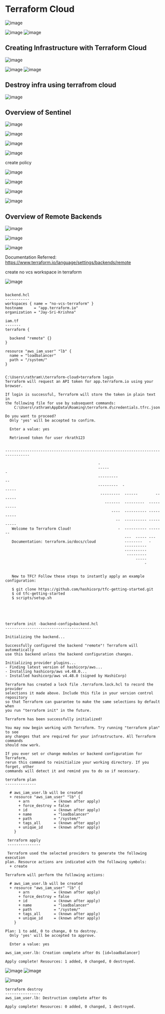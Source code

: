 Terraform Cloud
===============

![image](https://user-images.githubusercontent.com/53966749/208887938-28e8a408-7c22-43fa-ac5b-637f3105ebf8.png)

![image](https://user-images.githubusercontent.com/53966749/208888724-2bafed3f-8b40-4fca-8bd3-c3dd669e88a6.png)
![image](https://user-images.githubusercontent.com/53966749/208888848-1d2a42b4-d63d-4701-8059-08c4684b6fdb.png)


Creating Infrastructure with Terraform Cloud
--------------------------------------------

![image](https://user-images.githubusercontent.com/53966749/208916653-1c082678-893b-46ec-a75e-e9a8fb36458f.png)

![image](https://user-images.githubusercontent.com/53966749/208916118-30c49de2-36f2-4d64-9f92-8a8972f130b2.png)
![image](https://user-images.githubusercontent.com/53966749/208916266-93d5dcfb-0745-4efe-8381-0f426d1308eb.png)


Destroy infra using terrafrom cloud
----------------------------------
![image](https://user-images.githubusercontent.com/53966749/208917389-0627d5e6-c22e-4d6a-ad21-36d8771bda9b.png)


Overview of Sentinel
--------------------

![image](https://user-images.githubusercontent.com/53966749/208918015-44a3a1cd-c107-496d-ba4b-6ae53cb8d3e3.png)

![image](https://user-images.githubusercontent.com/53966749/208918104-d20b49c0-e9e2-4d8f-af98-79aac6e67461.png)

![image](https://user-images.githubusercontent.com/53966749/208918255-b47ff271-b38a-4b3f-9a43-2f0af08bc409.png)

![image](https://user-images.githubusercontent.com/53966749/208918384-574ba3b4-6f67-453b-8505-f2865b1a3df8.png)

create policy

![image](https://user-images.githubusercontent.com/53966749/208918674-a69810ee-5b1f-4c70-81fa-c03f0fc7c341.png)

![image](https://user-images.githubusercontent.com/53966749/208918758-e7a2bf5d-3ef5-4da5-ba5d-7b4d086a6ac3.png)

![image](https://user-images.githubusercontent.com/53966749/208918859-f3cea85a-b321-483b-a190-c04c34ec5875.png)

![image](https://user-images.githubusercontent.com/53966749/208919116-a653b07e-e376-4bd7-9f99-b2d5d30e6665.png)


Overview of Remote Backends
--------------------------
![image](https://user-images.githubusercontent.com/53966749/208919266-b640cfee-a970-4f5e-8dcd-2b4e92048dab.png)

![image](https://user-images.githubusercontent.com/53966749/208919335-aa117de8-19c9-4470-88f6-060f711dd2d7.png)


![image](https://user-images.githubusercontent.com/53966749/208926080-86942fe7-7851-4627-b617-a719a44baa31.png)

Documentation Referred:
https://www.terraform.io/language/settings/backends/remote

create no vcs workspace in terraform

![image](https://user-images.githubusercontent.com/53966749/208932925-251f0c22-4720-419c-9442-5de7870efd56.png)


```

backend.hcl
----------- 
workspaces { name = "no-vcs-terraform" }
hostname     = "app.terraform.io"
organization = "Jay-Sri-Krishna"

iam.tf
-------
terraform {
 
  backend "remote" {}
}

resource "aws_iam_user" "lb" {
  name = "loadbalancer"
  path = "/system/"
}


C:\Users\rathram\\terraform-cloud>terraform login
Terraform will request an API token for app.terraform.io using your browser.

If login is successful, Terraform will store the token in plain text in
the following file for use by subsequent commands:
    C:\Users\rathram\AppData\Roaming\terraform.d\credentials.tfrc.json

Do you want to proceed?
  Only 'yes' will be accepted to confirm.

  Enter a value: yes
  
  Retrieved token for user rkrath123


---------------------------------------------------------------------------------

                                          -
                                          -----                           -
                                          ---------                      --
                                          ---------  -                -----
                                           ---------  ------        -------
                                             -------  ---------  ----------
                                                ----  ---------- ----------
                                                  --  ---------- ----------
   Welcome to Terraform Cloud!                     -  ---------- -------
                                                      ---  ----- ---
   Documentation: terraform.io/docs/cloud             --------   -
                                                      ----------
                                                      ----------
                                                       ---------
                                                           -----
                                                               -


   New to TFC? Follow these steps to instantly apply an example configuration:

   $ git clone https://github.com/hashicorp/tfc-getting-started.git
   $ cd tfc-getting-started
   $ scripts/setup.sh





terraform init -backend-config=backend.hcl
---------------------------------------

Initializing the backend...

Successfully configured the backend "remote"! Terraform will automatically
use this backend unless the backend configuration changes.

Initializing provider plugins...
- Finding latest version of hashicorp/aws...
- Installing hashicorp/aws v4.48.0...
- Installed hashicorp/aws v4.48.0 (signed by HashiCorp)

Terraform has created a lock file .terraform.lock.hcl to record the provider
selections it made above. Include this file in your version control repository
so that Terraform can guarantee to make the same selections by default when
you run "terraform init" in the future.

Terraform has been successfully initialized!

You may now begin working with Terraform. Try running "terraform plan" to see
any changes that are required for your infrastructure. All Terraform commands
should now work.

If you ever set or change modules or backend configuration for Terraform,
rerun this command to reinitialize your working directory. If you forget, other
commands will detect it and remind you to do so if necessary.

terraform plan
--------------

  # aws_iam_user.lb will be created
  + resource "aws_iam_user" "lb" {
      + arn           = (known after apply)
      + force_destroy = false
      + id            = (known after apply)
      + name          = "loadbalancer"
      + path          = "/system/"
      + tags_all      = (known after apply)
      + unique_id     = (known after apply)
    }
    
 terraform apply
 ---------------
 
 Terraform used the selected providers to generate the following execution
plan. Resource actions are indicated with the following symbols:
  + create

Terraform will perform the following actions:

  # aws_iam_user.lb will be created
  + resource "aws_iam_user" "lb" {
      + arn           = (known after apply)
      + force_destroy = false
      + id            = (known after apply)
      + name          = "loadbalancer"
      + path          = "/system/"
      + tags_all      = (known after apply)
      + unique_id     = (known after apply)
    }

Plan: 1 to add, 0 to change, 0 to destroy.
  Only 'yes' will be accepted to approve.

  Enter a value: yes

aws_iam_user.lb: Creation complete after 0s [id=loadbalancer]

Apply complete! Resources: 1 added, 0 changed, 0 destroyed.

```

![image](https://user-images.githubusercontent.com/53966749/208936635-dd3f5539-f003-4e24-8c79-3ccd0af2adc0.png)
![image](https://user-images.githubusercontent.com/53966749/208936837-4273b382-8802-4703-a209-93ba70f9b801.png)

![image](https://user-images.githubusercontent.com/53966749/208937016-69fd484d-15ee-4949-91fc-e6bbb20ec49b.png)

```
terraform destroy
----------------
aws_iam_user.lb: Destruction complete after 0s

Apply complete! Resources: 0 added, 0 changed, 1 destroyed.
```

